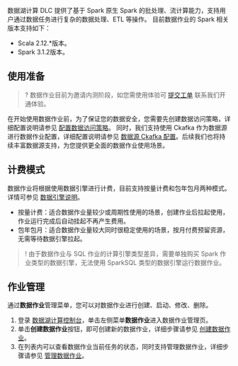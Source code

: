 数据湖计算 DLC 提供了基于 Spark 原生 Spark 的批处理、流计算能力，支持用户通过数据任务进行复杂的数据处理、ETL 等操作。
目前数据作业的 Spark 相关版本支持如下：
- Scala 2.12.*版本。
- Spark 3.1.2版本。

## 使用准备
>? 数据作业目前为邀请内测阶段，如您需使用体验可 [提交工单](https://console.cloud.tencent.com/workorder/category) 联系我们开通体验。
>
在开始使用数据作业前，为了保证您的数据安全，您需要先创建数据访问策略，详细配置说明请参见 [配置数据访问策略](https://cloud.tencent.com/document/product/1342/74583)。
同时，我们支持使用 Ckafka 作为数据源进行数据作业配置，详细配置说明请参见 [数据源 Ckafka 配置](https://cloud.tencent.com/document/product/1342/74586)。后续我们也将持续丰富数据源支持，为您提供更全面的数据作业使用场景。

## 计费模式
数据作业将根据使用数据引擎进行计费，目前支持按量计费和包年包月两种模式。详情可参见 [数据引擎说明](https://cloud.tencent.com/document/product/1342/74173)。
- 按量计费：适合数据作业量较少或周期性使用的场景，创建作业后拉起使用，作业运行完成后自动挂起不再产生费用。
- 包年包月：适合数据作业量较大同时很稳定使用的场景，按月付费预留资源，无需等待数据引擎拉起。
>! 由于数据作业与 SQL 作业的计算引擎类型差异，需要单独购买 Spark 作业类型的数据引擎，无法使用 SparkSQL 类型的数据引擎运行数据作业。
>

## 作业管理
通过**数据作业**管理菜单，您可以对数据作业进行创建、启动、修改、删除。
1. 登录 [数据湖计算控制台](https://console.cloud.tencent.com/dlc)，单击左侧菜单**数据作业**进入数据作业管理页。
2. 单击**创建数据作业**按钮，即可创建新的数据作业，详细步骤请参见 [创建数据作业](https://cloud.tencent.com/document/product/1342/74584)。
3. 在列表内可以查看数据作业当前任务的状态，同时支持管理数据作业，详细步骤请参见 [管理数据作业](https://cloud.tencent.com/document/product/1342/74585)。
